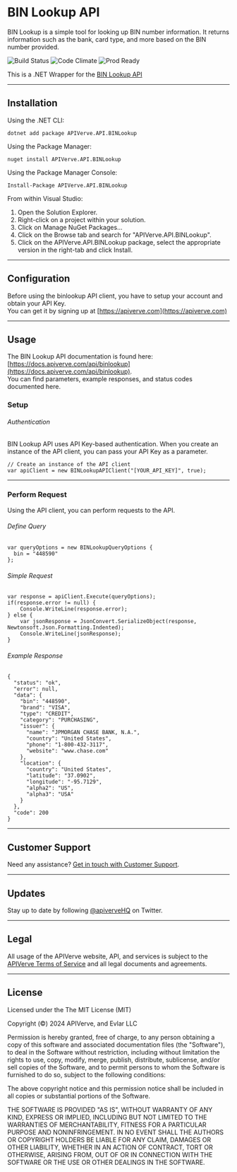 BIN Lookup API
============

BIN Lookup is a simple tool for looking up BIN number information. It returns information such as the bank, card type, and more based on the BIN number provided.

![Build Status](https://img.shields.io/badge/build-passing-green)
![Code Climate](https://img.shields.io/badge/maintainability-B-purple)
![Prod Ready](https://img.shields.io/badge/production-ready-blue)

This is a .NET Wrapper for the [BIN Lookup API](https://apiverve.com/marketplace/api/binlookup)

---

## Installation

Using the .NET CLI:
```
dotnet add package APIVerve.API.BINLookup
```

Using the Package Manager:
```
nuget install APIVerve.API.BINLookup
```

Using the Package Manager Console:
```
Install-Package APIVerve.API.BINLookup
```

From within Visual Studio:

1. Open the Solution Explorer.
2. Right-click on a project within your solution.
3. Click on Manage NuGet Packages...
4. Click on the Browse tab and search for "APIVerve.API.BINLookup".
5. Click on the APIVerve.API.BINLookup package, select the appropriate version in the right-tab and click Install.


---

## Configuration

Before using the binlookup API client, you have to setup your account and obtain your API Key.  
You can get it by signing up at [https://apiverve.com](https://apiverve.com)

---

## Usage

The BIN Lookup API documentation is found here: [https://docs.apiverve.com/api/binlookup](https://docs.apiverve.com/api/binlookup).  
You can find parameters, example responses, and status codes documented here.

### Setup

###### Authentication
BIN Lookup API uses API Key-based authentication. When you create an instance of the API client, you can pass your API Key as a parameter.

```
// Create an instance of the API client
var apiClient = new BINLookupAPIClient("[YOUR_API_KEY]", true);
```

---


### Perform Request
Using the API client, you can perform requests to the API.

###### Define Query

```
var queryOptions = new BINLookupQueryOptions {
  bin = "448590"
};
```

###### Simple Request

```
var response = apiClient.Execute(queryOptions);
if(response.error != null) {
	Console.WriteLine(response.error);
} else {
    var jsonResponse = JsonConvert.SerializeObject(response, Newtonsoft.Json.Formatting.Indented);
    Console.WriteLine(jsonResponse);
}
```

###### Example Response

```
{
  "status": "ok",
  "error": null,
  "data": {
    "bin": "448590",
    "brand": "VISA",
    "type": "CREDIT",
    "category": "PURCHASING",
    "issuer": {
      "name": "JPMORGAN CHASE BANK, N.A.",
      "country": "United States",
      "phone": "1-800-432-3117",
      "website": "www.chase.com"
    },
    "location": {
      "country": "United States",
      "latitude": "37.0902",
      "longitude": "-95.7129",
      "alpha2": "US",
      "alpha3": "USA"
    }
  },
  "code": 200
}
```

---

## Customer Support

Need any assistance? [Get in touch with Customer Support](https://apiverve.com/contact).

---

## Updates
Stay up to date by following [@apiverveHQ](https://twitter.com/apiverveHQ) on Twitter.

---

## Legal

All usage of the APIVerve website, API, and services is subject to the [APIVerve Terms of Service](https://apiverve.com/terms) and all legal documents and agreements.

---

## License
Licensed under the The MIT License (MIT)

Copyright (&copy;) 2024 APIVerve, and Evlar LLC

Permission is hereby granted, free of charge, to any person obtaining a copy of this software and associated documentation files (the "Software"), to deal in the Software without restriction, including without limitation the rights to use, copy, modify, merge, publish, distribute, sublicense, and/or sell copies of the Software, and to permit persons to whom the Software is furnished to do so, subject to the following conditions:

The above copyright notice and this permission notice shall be included in all copies or substantial portions of the Software.

THE SOFTWARE IS PROVIDED "AS IS", WITHOUT WARRANTY OF ANY KIND, EXPRESS OR IMPLIED, INCLUDING BUT NOT LIMITED TO THE WARRANTIES OF MERCHANTABILITY, FITNESS FOR A PARTICULAR PURPOSE AND NONINFRINGEMENT. IN NO EVENT SHALL THE AUTHORS OR COPYRIGHT HOLDERS BE LIABLE FOR ANY CLAIM, DAMAGES OR OTHER LIABILITY, WHETHER IN AN ACTION OF CONTRACT, TORT OR OTHERWISE, ARISING FROM, OUT OF OR IN CONNECTION WITH THE SOFTWARE OR THE USE OR OTHER DEALINGS IN THE SOFTWARE.